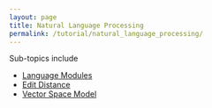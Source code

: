 ```yaml
---
layout: page
title: Natural Language Processing
permalink: /tutorial/natural_language_processing/
---
```


Sub-topics include

* [Language Modules](/tutorial/language_modules/)
* [Edit Distance](/tutorial/edit_distance/)
* [Vector Space Model](/tutorial/vector_space_model/)

